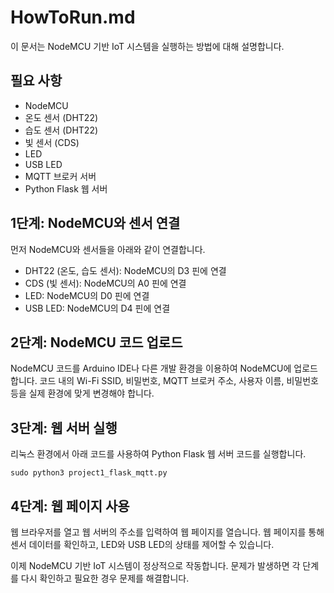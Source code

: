 # HowToRun.md

이 문서는 NodeMCU 기반 IoT 시스템을 실행하는 방법에 대해 설명합니다.

## 필요 사항

- NodeMCU
- 온도 센서 (DHT22)
- 습도 센서 (DHT22)
- 빛 센서 (CDS)
- LED
- USB LED
- MQTT 브로커 서버
- Python Flask 웹 서버

## 1단계: NodeMCU와 센서 연결

먼저 NodeMCU와 센서들을 아래와 같이 연결합니다.

- DHT22 (온도, 습도 센서): NodeMCU의 D3 핀에 연결
- CDS (빛 센서): NodeMCU의 A0 핀에 연결
- LED: NodeMCU의 D0 핀에 연결
- USB LED: NodeMCU의 D4 핀에 연결

## 2단계: NodeMCU 코드 업로드

NodeMCU 코드를 Arduino IDE나 다른 개발 환경을 이용하여 NodeMCU에 업로드합니다. 코드 내의 Wi-Fi SSID, 비밀번호, MQTT 브로커 주소, 사용자 이름, 비밀번호 등을 실제 환경에 맞게 변경해야 합니다.

## 3단계: 웹 서버 실행

리눅스 환경에서 아래 코드를 사용하여 Python Flask 웹 서버 코드를 실행합니다.

```
sudo python3 project1_flask_mqtt.py
```

## 4단계: 웹 페이지 사용

웹 브라우저를 열고 웹 서버의 주소를 입력하여 웹 페이지를 열습니다. 웹 페이지를 통해 센서 데이터를 확인하고, LED와 USB LED의 상태를 제어할 수 있습니다. 

이제 NodeMCU 기반 IoT 시스템이 정상적으로 작동합니다. 문제가 발생하면 각 단계를 다시 확인하고 필요한 경우 문제를 해결합니다.
